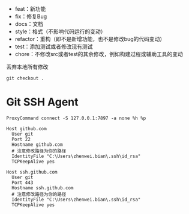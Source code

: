- feat：新功能
- fix：修复Bug
- docs：文档
- style：格式（不影响代码运行的变动）
- refactor：重构（即不是新增功能，也不是修改bug的代码变动）
- test：添加测试或者修改现有测试
- chore：不修改src或者test的其余修改，例如构建过程或辅助工具的变动

丢弃本地所有修改
```shell
git checkout .
```
# Git SSH Agent
```config
ProxyCommand connect -S 127.0.0.1:7897 -a none %h %p

Host github.com
  User git
  Port 22
  Hostname github.com
  # 注意修改路径为你的路径
  IdentityFile "C:\Users\zhenwei.bian\.ssh\id_rsa"
  TCPKeepAlive yes

Host ssh.github.com
  User git
  Port 443
  Hostname ssh.github.com
  # 注意修改路径为你的路径
  IdentityFile "C:\Users\zhenwei.bian\.ssh\id_rsa"
  TCPKeepAlive yes
```